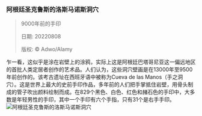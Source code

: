 ### 阿根廷圣克鲁斯的洛斯马诺斯洞穴
> 9000年前的手印> > 日期: 20220808> > 版权: © Adwo/Alamy
   
 乍一看，这似乎是涂在岩壁上的涂鸦，实际上这是阿根廷巴塔哥尼亚这一偏远地区的首批人类定居者创作的艺术品。人们认为，这些洞穴壁画是在13000年至9500年前创作的。该考古遗址在西班牙语中被称为Cueva de las Manos（手之洞穴）。这是世界上最大的史前手印作品，多年前的人们把手掌抵住岩壁，用骨头制成的管子吹出颜料绘制而成。在829个黑色、白色、红色和赭石色的手印中，大多数是年轻男性的手印，其中一个手印有六个手指，只有31个是右手手印。
![阿根廷圣克鲁斯的洛斯马诺斯洞穴](https://s.cn.bing.net/th?id=OHR.CuevaManos_ZH-CN8900667928_1920x1080.jpg&rf=LaDigue_1920x1080.jpg)